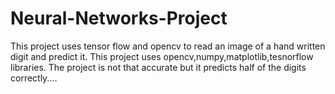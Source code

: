 # Neural-Networks-Project
 This project uses tensor flow and opencv to read an image of a hand written digit and predict it.
 This project uses opencv,numpy,matplotlib,tesnorflow libraries.
 The project is not that accurate but it predicts half of the digits correctly....
 
